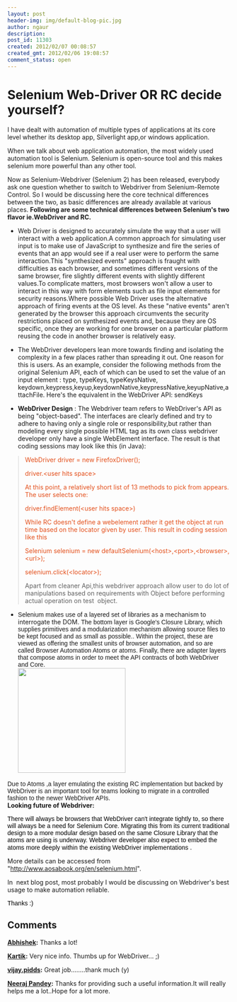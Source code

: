 ```yaml
---
layout: post
header-img: img/default-blog-pic.jpg
author: ngaur
description: 
post_id: 11303
created: 2012/02/07 00:08:57
created_gmt: 2012/02/06 19:08:57
comment_status: open
---
```


# Selenium Web-Driver OR RC decide yourself?

<p>I have dealt with automation of multiple types of applications at its core level whether its desktop app, Silverlight app,or windows application.</p>
<p>When we talk about web application automation, the most widely used automation tool is Selenium. Selenium is open-source tool and this makes selenium more powerful than any other tool.</p>
<p>Now as Selenium-Webdriver (Selenium 2) has been released, everybody ask one question whether to switch to Webdriver from Selenium-Remote Control. So I would be discussing here the core technical differences between the two, as basic differences are already available at various places.
<!--more-->
<strong>Following are some technical differences between Selenium's two flavor ie.WebDriver and RC.</strong>
<ul>
    <li>Web Driver is designed to accurately simulate the way that a user will interact with a web application.A common approach for simulating user input is to make use of JavaScript to synthesize and fire the series of events that an app would see if a real user were to perform the same interaction.This "synthesized events" approach is fraught with difficulties as each browser, and sometimes different versions of the same browser, fire slightly different events with slightly different values.To complicate matters, most browsers won't allow a user to interact in this way with form elements such as file input elements for security reasons.Where possible Web Driver uses the alternative approach of firing events at the OS level. As these "native events" aren't generated by the browser this approach circumvents the security restrictions placed on synthesized events and, because they are OS specific, once they are working for one browser on a particular platform reusing the code in another browser is relatively easy.</li>
</ul>
<div></div>
<ul>
    <li>The WebDriver developers lean more towards finding and isolating the complexity in a few places rather than spreading it out. One reason for this is users. As an example, consider the following methods from the original Selenium API, each of which can be used to set the value of an input element : type, typeKeys, typeKeysNative, keydown,keypress,keyup,keydownNative,keypressNative,keyupNative,attachFile. Here's the equivalent in the WebDriver API: sendKeys</li>
</ul>
<div></div>
<ul>
    <li> <strong>WebDriver Design</strong> : The Webdriver team refers to WebDriver's API as being "object-based". The interfaces are clearly defined and try to adhere to having only a single role or responsibility,but rather than modeling every single possible HTML tag as its own class webdriver developer only have a single WebElement interface.  The result is that coding sessions may look like this (in Java):</li>
</ul>
<blockquote>
<p style="text-align: left"><span style="color: #e34f1b"> WebDriver driver = new FirefoxDriver();</span></p>
<p style="text-align: left"><span style="color: #e34f1b"> driver.&lt;user hits space&gt;</span></p>
<p style="text-align: left"><span style="color: #e34f1b"> At this point, a relatively short list of 13 methods to pick from appears. The user selects one:</span></p>
<p style="text-align: left"><span style="color: #e34f1b"> driver.findElement(&lt;user hits space&gt;)</span></p>
<p style="text-align: left"><span style="color: #e34f1b"> While RC doesn't define a webelement rather it get the object at run time based on the locator given by user. This result in coding session like this</span></p>
<p style="text-align: left"><span style="color: #e34f1b"> Selenium selenium = new defaultSelenium(&lt;host&gt;,&lt;port&gt;,&lt;browser&gt;,&lt;url&gt;);</span></p>
<p style="text-align: left"><span style="color: #e34f1b"> selenium.click(&lt;locator&gt;);</span></p>
Apart from cleaner Api,this webdriver approach allow user to do lot of manipulations based on requirements with Object before performing actual operation on test  object.</blockquote>
<ul>
    <li><span><span style="font-family: sans-serif">Selenium makes use of a layered set of libraries</span></span> as a mechanism to interrogate the DOM. <span style="font-family: sans-serif">The bottom layer is Google's Closure Library, which supplies primitives and a modularization mechanism allowing source files to be kept focused and as small as possible.. Within the project, these are viewed as offering the smallest units of browser automation, and so are called Browser Automation Atoms or atoms. Finally, there ar</span><span style="font-family: sans-serif">e adapter layers that compose atoms in order to meet the API contracts of both WebDriver and Core.</span></li>
<div><span style="color: #0000ee;font-family: sans-serif"><span style="text-decoration: underline">
</span></span><span style="font-family: sans-serif"> ﻿<a rel="attachment wp-att-11324" href="http://xebee.xebia.in/2012/02/07/selenium-web-driver-or-rc-decide-yourself/untitled-2/"><img class="aligncenter size-full wp-image-11324" height="237" width="243" src="http://xebee.xebia.in/wp-content/uploads/2012/02/Untitled.png" /></a></span></div></ul>
<div><span style="font-family: sans-serif">
</span></div>
<div><span style="font-family: sans-serif">Due to Atoms ,a layer emulating the existing RC implementation but backed by WebDriver is an important tool for teams looking to migrate in a controlled fashion to the newer WebDriver APIs.</span></div>
<strong>Looking future of Webdriver:</strong></p>
<p><span style="color: #000000"><span style="font-family: sans-serif">There will always be browsers that WebDriver can't integrate tightly to, so there will always be a need for Selenium Core. Migrating this from its current traditional design to a more modular design based on the same Closure Library that the atoms are using is underway. Webdriver developer also expect to embed the atoms more deeply within the existing WebDriver implementations</span></span> .</p>
<p>More details can be accessed from "<a href="http://www.aosabook.org/en/selenium.html">http://www.aosabook.org/en/selenium.html</a>".</p>
<p>In  next blog post, most probably I would be discussing on Webdriver's best usage to make automation reliable.</p>
<p><span style="color: #000000"><span style="font-family: sans-serif">Thanks :)</span></span></p>

## Comments

**[Abhishek](#7578 "2012-02-16 17:06:19"):** Thanks a lot!

**[Kartik](#7603 "2012-02-17 22:40:45"):** Very nice info. Thumbs up for WebDriver... ;)

**[vijay.pidds](#9352 "2013-04-19 15:30:11"):** Great job........thank much (y)

**[Neeraj Pandey](#7442 "2012-02-07 18:10:51"):** Thanks for providing such a useful information.It will really helps me a lot..Hope for a lot more.

